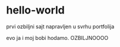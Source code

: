 # hello-world
prvi ozbiljni sajt napravljen u svrhu portfolija 

evo ja i moj bobi hodamo. OZBILJNOOOO
